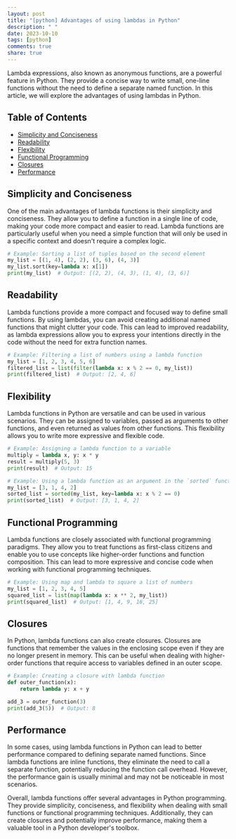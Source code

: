 ```yaml
---
layout: post
title: "[python] Advantages of using lambdas in Python"
description: " "
date: 2023-10-10
tags: [python]
comments: true
share: true
---
```


Lambda expressions, also known as anonymous functions, are a powerful feature in Python. They provide a concise way to write small, one-line functions without the need to define a separate named function. In this article, we will explore the advantages of using lambdas in Python.

## Table of Contents
- [Simplicity and Conciseness](#simplicity-and-conciseness)
- [Readability](#readability)
- [Flexibility](#flexibility)
- [Functional Programming](#functional-programming)
- [Closures](#closures)
- [Performance](#performance)

## Simplicity and Conciseness
One of the main advantages of lambda functions is their simplicity and conciseness. They allow you to define a function in a single line of code, making your code more compact and easier to read. Lambda functions are particularly useful when you need a simple function that will only be used in a specific context and doesn't require a complex logic.

```python
# Example: Sorting a list of tuples based on the second element
my_list = [(1, 4), (2, 2), (3, 6), (4, 3)]
my_list.sort(key=lambda x: x[1])
print(my_list)  # Output: [(2, 2), (4, 3), (1, 4), (3, 6)]
```

## Readability
Lambda functions provide a more compact and focused way to define small functions. By using lambdas, you can avoid creating additional named functions that might clutter your code. This can lead to improved readability, as lambda expressions allow you to express your intentions directly in the code without the need for extra function names.

```python
# Example: Filtering a list of numbers using a lambda function
my_list = [1, 2, 3, 4, 5, 6]
filtered_list = list(filter(lambda x: x % 2 == 0, my_list))
print(filtered_list)  # Output: [2, 4, 6]
```

## Flexibility
Lambda functions in Python are versatile and can be used in various scenarios. They can be assigned to variables, passed as arguments to other functions, and even returned as values from other functions. This flexibility allows you to write more expressive and flexible code.

```python
# Example: Assigning a lambda function to a variable
multiply = lambda x, y: x * y
result = multiply(5, 3)
print(result)  # Output: 15
```

```python
# Example: Using a lambda function as an argument in the `sorted` function
my_list = [3, 1, 4, 2]
sorted_list = sorted(my_list, key=lambda x: x % 2 == 0)
print(sorted_list)  # Output: [3, 1, 4, 2]
```

## Functional Programming
Lambda functions are closely associated with functional programming paradigms. They allow you to treat functions as first-class citizens and enable you to use concepts like higher-order functions and function composition. This can lead to more expressive and concise code when working with functional programming techniques.

```python
# Example: Using map and lambda to square a list of numbers
my_list = [1, 2, 3, 4, 5]
squared_list = list(map(lambda x: x ** 2, my_list))
print(squared_list)  # Output: [1, 4, 9, 16, 25]
```

## Closures
In Python, lambda functions can also create closures. Closures are functions that remember the values in the enclosing scope even if they are no longer present in memory. This can be useful when dealing with higher-order functions that require access to variables defined in an outer scope.

```python
# Example: Creating a closure with lambda function
def outer_function(x):
    return lambda y: x + y

add_3 = outer_function(3)
print(add_3(5))  # Output: 8
```

## Performance
In some cases, using lambda functions in Python can lead to better performance compared to defining separate named functions. Since lambda functions are inline functions, they eliminate the need to call a separate function, potentially reducing the function call overhead. However, the performance gain is usually minimal and may not be noticeable in most scenarios.

Overall, lambda functions offer several advantages in Python programming. They provide simplicity, conciseness, and flexibility when dealing with small functions or functional programming techniques. Additionally, they can create closures and potentially improve performance, making them a valuable tool in a Python developer's toolbox.